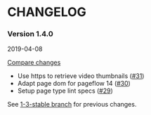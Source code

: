 # CHANGELOG

### Version 1.4.0

2019-04-08

[Compare changes](https://github.com/codevise/pageflow-embedded-video/compare/1-3-stable...v1.4.0)

- Use https to retrieve video thumbnails
  ([#31](https://github.com/codevise/pageflow-embedded-video/pull/31))
- Adapt page dom for pageflow 14
  ([#30](https://github.com/codevise/pageflow-embedded-video/pull/30))
- Setup page type lint specs
  ([#29](https://github.com/codevise/pageflow-embedded-video/pull/29))

See
[1-3-stable branch](https://github.com/codevise/pageflow-embedded-video/blob/1-3-stable/CHANGELOG.md)
for previous changes.
